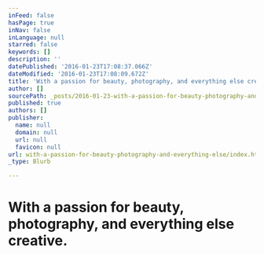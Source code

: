 ```yaml
---
inFeed: false
hasPage: true
inNav: false
inLanguage: null
starred: false
keywords: []
description: ''
datePublished: '2016-01-23T17:08:37.066Z'
dateModified: '2016-01-23T17:08:09.672Z'
title: 'With a passion for beauty, photography, and everything else creative.'
author: []
sourcePath: _posts/2016-01-23-with-a-passion-for-beauty-photography-and-everything-else.md
published: true
authors: []
publisher:
  name: null
  domain: null
  url: null
  favicon: null
url: with-a-passion-for-beauty-photography-and-everything-else/index.html
_type: Blurb

---
```

# With a passion for beauty, photography, and everything else creative.